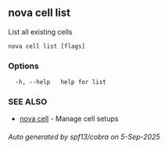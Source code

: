 ## nova cell list

List all existing cells

```
nova cell list [flags]
```

### Options

```
  -h, --help   help for list
```

### SEE ALSO

* [nova cell](nova_cell.md)	 - Manage cell setups

###### Auto generated by spf13/cobra on 5-Sep-2025
